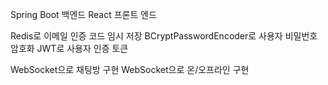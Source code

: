 Spring Boot 백엔드
React 프론트 엔드

Redis로 이메일 인증 코드 임시 저장
BCryptPasswordEncoder로 사용자 비밀번호 암호화
JWT로 사용자 인증 토큰

WebSocket으로 채팅방 구현
WebSocket으로 온/오프라인 구현
